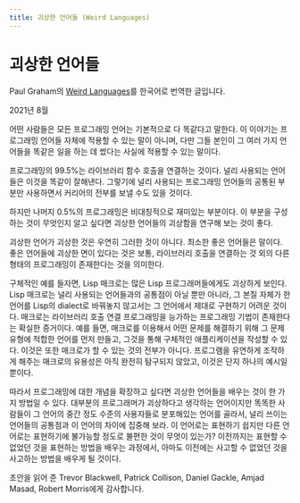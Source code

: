 ```yaml
---
title: 괴상한 언어들 (Weird Languages)
---
```


# 괴상한 언어들
Paul Graham의 [Weird Languages](http://www.paulgraham.com/weird.html)를 한국어로 번역한 글입니다.

2021년 8월

어떤 사람들은 모든 프로그래밍 언어는 기본적으로 다 똑같다고 말한다. 이 이야기는 프로그래밍 언어들 자체에 적용할 수 있는 말이 아니며, 다만 그들 본인이 그 여러 가지 언어들을 똑같은 일을 하는 데 썼다는 사실에 적용할 수 있는 말이다.

프로그래밍의 99.5%는 라이브러리 함수 호출을 연결하는 것이다. 널리 사용되는 언어들은 이것을 똑같이 잘해낸다. 그렇기에 널리 사용되는 프로그래밍 언어들의 공통된 부분만 사용하면서 커리어의 전부를 보낼 수도 있을 것이다.

하지만 나머지 0.5%의 프로그래밍은 비대칭적으로 재미있는 부분이다. 이 부분을 구성하는 것이 무엇인지 알고 싶다면 괴상한 언어들의 괴상함을 연구해 보는 것이 좋다.

괴상한 언어가 괴상한 것은 우연히 그러한 것이 아니다. 최소한 좋은 언어들은 말이다. 좋은 언어들에 괴상한 면이 있다는 것은 보통, 라이브러리 호출을 연결하는 것 외의 다른 형태의 프로그래밍이 존재한다는 것을 의미한다.

구체적인 예를 들자면, Lisp 매크로는 많은 Lisp 프로그래머들에게도 괴상하게 보인다. Lisp 매크로는 널리 사용되는 언어들과의 공통점이 아닐 뿐만 아니라, 그 본질 자체가 한 언어를 Lisp의 dialect로 바꿔놓지 않고서는 그 언어에서 제대로 구현하기 어려운 것이다. 매크로는 라이브러리 호출 연결 프로그래밍을 능가하는 프로그래밍 기법이 존재한다는 확실한 증거이다. 예를 들면, 매크로를 이용해서 어떤 문제를 해결하기 위해 그 문제 유형에 적합한 언어를 먼저 만들고, 그것을 통해 구체적인 애플리케이션을 작성할 수 있다. 이것은 또한 매크로가 할 수 있는 것의 전부가 아니다. 프로그램을 유연하게 조작하게 해주는 매크로의 유용성은 아직 완전히 탐구되지 않았고, 이것은 단지 하나의 예시일 뿐이다.

따라서 프로그래밍에 대한 개념을 확장하고 싶다면 괴상한 언어들을 배우는 것이 한 가지 방법일 수 있다. 대부분의 프로그래머가 괴상하다고 생각하는 언어이지만 똑똑한 사람들이 그 언어의 중간 정도 수준의 사용자들로 분포해있는 언어를 골라서, 널리 쓰이는 언어들의 공통점과 이 언어의 차이에 집중해 보라. 이 언어로는 표현하기 쉽지만 다른 언어로는 표현하기에 불가능할 정도로 불편한 것이 무엇이 있는가? 이전까지는 표현할 수 없었던 것을 표현하는 방법을 배우는 과정에서, 아마도 이전에는 사고할 수 없었던 것을 사고하는 방법을 배우게 될 것이다.

초안을 읽어 준 Trevor Blackwell, Patrick Collison, Daniel Gackle, Amjad Masad, Robert Morris에게 감사합니다.

